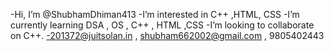-Hi, I’m @ShubhamDhiman413
-I’m interested in C++ ,HTML, CSS
-I’m currently learning DSA , OS , C++ , HTML ,CSS
-I’m looking to collaborate on C++.
-201372@juitsolan.in , shubham662002@gmail.com , 9805402443

<!---
ShubhamDhiman413/ShubhamDhiman413 is a ✨ special ✨ repository because its `README.md` (this file) appears on your GitHub profile.
You can click the Preview link to take a look at your changes.
--->
